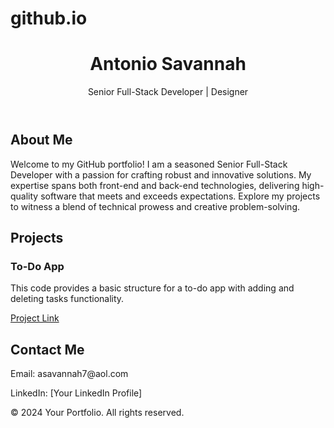 # github.io
<header>
    <h1>Antonio Savannah</h1>
    <p>Senior Full-Stack Developer | Designer</p>
    <!-- Add any other header content you want -->
</header>

<section id="about">
    <h2>About Me</h2>
    <p>Welcome to my GitHub portfolio! I am a seasoned Senior Full-Stack Developer with a passion for crafting robust and innovative solutions. My expertise spans both front-end and back-end technologies, delivering high-quality software that meets and exceeds expectations. Explore my projects to witness a blend of technical prowess and creative problem-solving.</p>
</section>

<section id="projects">
    <h2>Projects</h2>
    <!-- List your projects with brief descriptions and links -->
    <div class="project">
        <h3>To-Do App</h3>
        <p>This code provides a basic structure for a to-do app with adding and deleting tasks functionality.</p>
        <a href="#">Project Link</a>
    </div>
    <!-- Add more projects as needed -->
</section>

<section id="contact">
    <h2>Contact Me</h2>
    <p>Email: asavannah7@aol.com</p>
    <p>LinkedIn: [Your LinkedIn Profile]</p>
    <!-- Add other contact information and links -->
</section>

<footer>
    <p>&copy; 2024 Your Portfolio. All rights reserved.</p>
</footer>

<!-- Add your scripts and other body elements here -->
